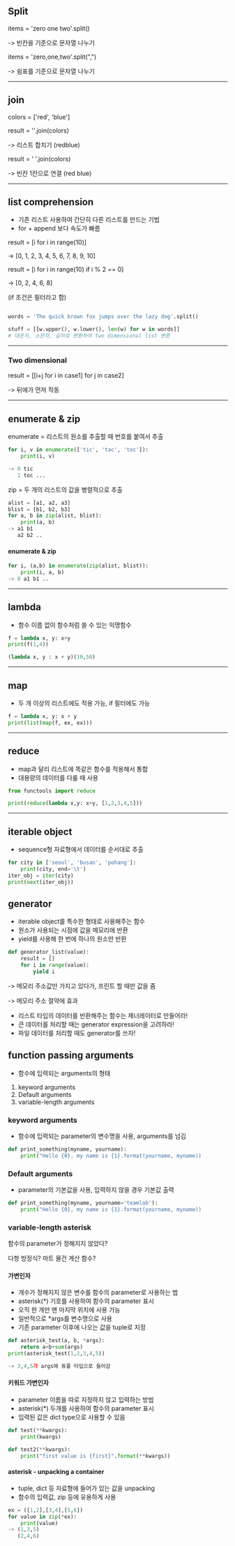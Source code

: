 ## Split

items = 'zero one two'.split()

-> 빈칸을 기준으로 문자열 나누기

items = 'zero,one,two'.split(",")

-> 쉼표를 기준으로 문자열 나누기

---


## join

colors = ['red', 'blue']

result = ''.join(colors) 

-> 리스트 합치기 (redblue)


result = ' '.join(colors)

-> 빈칸 1칸으로 연결 (red blue)

---


## list comprehension 

- 기존 리스트 사용하여 간단히 다른 리스트를 만드는 기법
- for + append 보다 속도가 빠름

result = [i for i in range(10)]

-> [0, 1, 2, 3, 4, 5, 6, 7, 8, 9, 10]

result = [i for i in range(10) if i % 2 == 0]

-> [0, 2, 4, 6, 8]

(if 조건은 필터라고 함)

```` python

words = 'The quick brown fox jumps over the lazy dog'.split()

stuff = [[w.upper(), w.lower(), len(w) for w in words]]
# 대문자, 소문자, 길이로 변환하여 two dimensional list 변환

````

---

### Two dimensional

result = [[i+j for i in case1] for j in case2]

-> 뒤에가 먼저 작동

---


## enumerate & zip

enumerate = 리스트의 원소를 추출할 때 번호를 붙여서 추출

```` python
for i, v in enumerate(['tic', 'tac', 'toc']):
    print(i, v)

-> 0 tic 
   1 toc ...
````

zip = 두 개의 리스트의 값을 병렬적으로 추출

```` python
alist = [a1, a2, a3]
blist = [b1, b2, b3]
for a, b in zip(alist, blist):
    print(a, b)
-> a1 b1
   a2 b2 ..
````

#### enumerate & zip

```` python
for i, (a,b) in enumerate(zip(alist, blist)):
    print(i, a, b)
-> 0 a1 b1 ..
````

---


## lambda 

- 함수 이름 없이 함수처럼 쓸 수 있는 익명함수

```` python
f = lambda x, y: x+y
print(f(1,4))

(lambda x, y : x + y)(10,50)
````

---


## map

- 두 개 이상의 리스트에도 적용 가능, if 필터에도 가능

```` python
f = lambda x, y: x + y
print(list(map(f, ex, ex)))
````

---


## reduce

- map과 달리 리스트에 똑같은 함수를 적용해서 통합
- 대용량의 데이터를 다룰 때 사용

```` python
from functools import reduce

print(reduce(lambda x,y: x+y, [1,2,3,4,5]))
````

---


## iterable object

- sequence형 자료형에서 데이터를 순서대로 추출

```` python
for city in ['seoul', 'busan', 'pohang']:
    print(city, end='\t')
iter_obj = iter(city)
print(next(iter_obj))
````


## generator

- iterable object를 특수한 형태로 사용해주는 함수
- 원소가 사용되는 시점에 값을 메모리에 반환
- yield를 사용해 한 번에 하나의 원소만 반환

```` python
def generator_list(value):
    result = []
    for i in range(value):
        yield i
````

-> 메모리 주소값만 가지고 있다가, 프린트 할 때만 값을 줌

-> 메모리 주소 절약에 효과

- 리스트 타입의 데이터를 반환해주는 함수는 제너레이터로 만들어라!
- 큰 데이터를 처리할 때는 generator expression을 고려하라!
- 파일 데이터를 처리할 때도 generator를 쓰자!


## function passing arguments

- 함수에 입력되는 arguments의 형태
1. keyword arguments
2. Default arguments
3. variable-length arguments

### keyword arguments

- 함수에 입력되는 parameter의 변수명을 사용, arguments를 넘김

```` python
def print_something(myname, yourname):
    print("Hello {0}, my name is {1}.format(yourname, myname))
````

### Default arguments

- parameter의 기본값을 사용, 입력하지 않을 경우 기본값 출력

```` python
def print_something(myname, yourname='teamlab'):
    print("Hello {0}, my name is {1}.format(yourname, myname))
````

### variable-length asterisk

함수의 parameter가 정해지지 않았다?

다항 방정식? 마트 물건 계산 함수?

#### 가변인자

- 개수가 정해지지 않은 변수를 함수의 parameter로 사용하는 법
- asterisk(*) 기호를 사용하여 함수의 parameter 표시
- 오직 한 개만 맨 마지막 위치에 사용 가능
- 일반적으로 *args를 변수명으로 사용
- 기존 parameter 이후에 나오는 값을 tuple로 지정

```` python
def asterisk_test(a, b, *args):
    return a+b+sum(args)
print(asterisk_test(1,2,3,4,5))

-> 3,4,5가 args에 튜플 타입으로 들어감
````

#### 키워드 가변인자

- parameter 이름을 따로 지정하지 않고 입력하는 방법
- asterisk(*) 두개를 사용하여 함수의 parameter 표시
- 입력된 값은 dict type으로 사용할 수 있음

```` python
def test(**kwargs):
    print(kwargs)

def test2(**kwargs):
    print("first value is {first}".format(**kwargs))
````

#### asterisk - unpacking a container

- tuple, dict 등 자료형에 들어가 있는 값을 unpacking
- 함수의 입력값, zip 등에 유용하게 사용

```` python
ex = ([1,2],[3,4],[5,6])
for value in zip(*ex):
    print(value)
-> (1,3,5)
   (2,4,6)
````